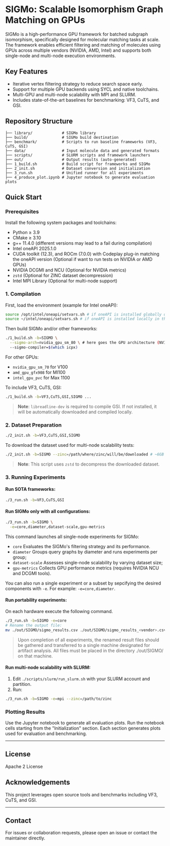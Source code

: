 # SIGMo: Scalable Isomorphism Graph Matching on GPUs

SIGMo is a high-performance GPU framework for batched subgraph isomorphism, specifically designed for molecular matching tasks at scale. The framework enables efficient filtering and matching of molecules using GPUs across multiple vendors (NVIDIA, AMD, Intel) and supports both single-node and multi-node execution environments.

## Key Features

- Iterative vertex filtering strategy to reduce search space early.
- Support for multiple GPU backends using SYCL and native toolchains.
- Multi-GPU and multi-node scalability with MPI and SLURM.
- Includes state-of-the-art baselines for benchmarking: VF3, CuTS, and GSI.

## Repository Structure

```
├── library/             # SIGMo library
├── build/               # SIGMo build destination
├── benchmark/           # Scripts to run baseline frameworks (VF3, CuTS, GSI)
├── data/                # Input molecule data and generated formats
├── scripts/             # SLURM scripts and framework launchers
├── out/                 # Output results (auto-generated)
├── 1_build.sh           # Build script for frameworks and SIGMo
├── 2_init.sh            # Dataset conversion and initialization
├── 3_run.sh             # Unified runner for all experiments
├── 4_produce_plot.ipynb # Jupyter notebook to generate evaluation plots
```

## Quick Start

### Prerequisites

Install the following system packages and toolchains:
- Python ≥ 3.9
- CMake ≥ 3.10
- g++ 11.4.0 (different versions may lead to a fail during compilation)
- Intel oneAPI 2025.1.0
- CUDA toolkit (12.3), and ROCm (7.0.0) with Codeplay plug-in matching the oneAPI version (Optional if want to run tests on NVIDIA or AMD GPUs)
- NVIDIA DCGMI and NCU (Optional for NVIDIA metrics)
- `zstd` (Optional for ZINC dataset decompression)
- Intel MPI Library (Optional for multi-node support)

### 1. Compilation

First, load the environment (example for Intel oneAPI):

```bash
source /opt/intel/oneapi/setvars.sh # if oneAPI is installed globally on the machine
source ~/intel/oneapi/setvars.sh # if oneAPI is installed locally in the user home directory
```

Then build SIGMo and/or other frameworks:

```bash
./1_build.sh -b=SIGMO \
  --sigmo-arch=nvidia_gpu_sm_80 \ # here goes the GPU architecture (NVIDIA A100)
  --sigmo-compiler=$(which icpx)
```

For other GPUs:

- `nvidia_gpu_sm_70` for V100
- `amd_gpu_gfx908` for MI100
- `intel_gpu_pvc` for Max 1100

To include VF3, CuTS, GSI:

```bash
./1_build.sh -b=VF3,CuTS,GSI,SIGMO ...
```
> __Note__: `libreadline-dev` is required to compile GSI. If not installed, it will be automatically downloaded and compiled locally.

### 2. Dataset Preparation

```bash
./2_init.sh -b=VF3,CuTS,GSI,SIGMO
```

To download the dataset used for multi-node scalability tests:

```bash
./2_init.sh -b=SIGMO --zinc=/path/where/zinc/will/be/downloaded # ~6GB of compressed dataset
```
> __Note__: This script uses `zstd` to decompress the downloaded dataset.

### 3. Running Experiments

#### Run SOTA frameworks:

```bash
./3_run.sh -b=VF3,CuTS,GSI
```

#### Run SIGMo only with all configurations:

```bash
./3_run.sh -b=SIGMO \
  -e=core,diameter,dataset-scale,gpu-metrics
```
This command launches all single-node experiments for SIGMo:
- `core` Evaluates the SIGMo's filtering strategy and its performance.
- `diameter` Groups query graphs by diameter and runs experiments per group;
- `dataset-scale` Assesses single-node scalability by varying dataset size;
- `gpu-metrics` Collects GPU performance metrics (requires NVIDIA NCU and DCGMI tools).

You can also run a single experiment or a subset by sepcifying the desired components with `-e`. For example: `-e=core,diameter`.

#### Run portability experiments:
On each hardware execute the following command.
```bash
./3_run.sh -b=SIGMO -e=core
# Rename the output file:
mv ./out/SIGMO/sigmo_results.csv ./out/SIGMO/sigmo_results_<vendor>.csv
```
> Upon completion of all experiments, the renamed result files should be gathered and transferred to a single machine designated for artifact analysis. All files must be placed in the directory ./out/SIGMO/ on that machine.

#### Run multi-node scalability with SLURM:

1. Edit `./scripts/slurm/run_slurm.sh` with your SLURM account and partition.
2. Run:

```bash
./3_run.sh -b=SIGMO -e=mpi --zinc=/path/to/zinc
```

### Plotting Results

Use the Jupyter notebook to generate all evaluation plots.
Run the notebook cells starting from the "Initialization" section. Each section generates plots used for evaluation and benchmarking.

---

## License

Apache 2 License

## Acknowledgements

This project leverages open source tools and benchmarks including VF3, CuTS, and GSI.

---

## Contact

For issues or collaboration requests, please open an issue or contact the maintainer directly.


